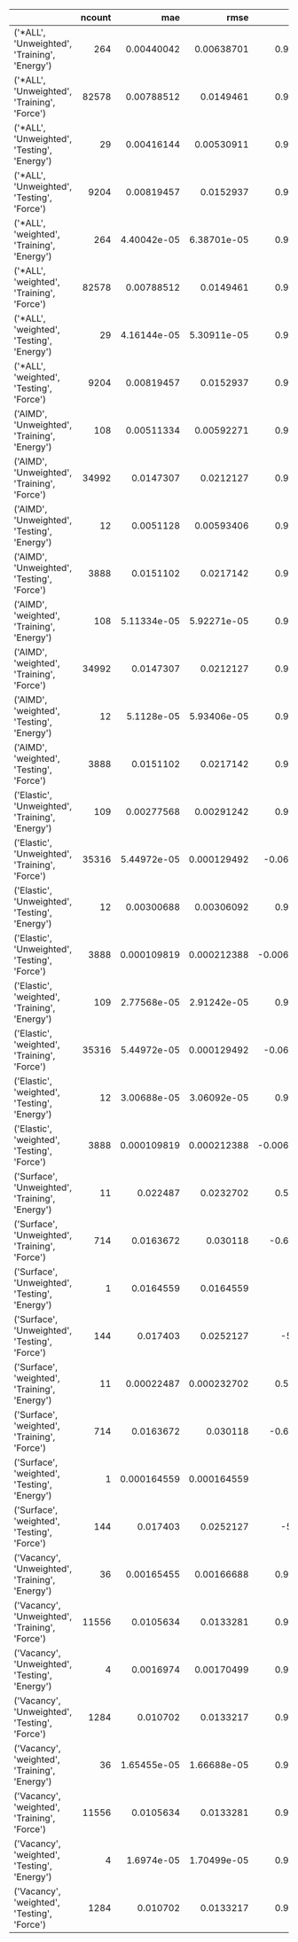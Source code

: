 |                                                 |   ncount |         mae |        rmse |           rsq |
|:------------------------------------------------|---------:|------------:|------------:|--------------:|
| ('*ALL', 'Unweighted', 'Training', 'Energy')    |      264 | 0.00440042  | 0.00638701  |    0.998539   |
| ('*ALL', 'Unweighted', 'Training', 'Force')     |    82578 | 0.00788512  | 0.0149461   |    0.999643   |
| ('*ALL', 'Unweighted', 'Testing', 'Energy')     |       29 | 0.00416144  | 0.00530911  |    0.998998   |
| ('*ALL', 'Unweighted', 'Testing', 'Force')      |     9204 | 0.00819457  | 0.0152937   |    0.999638   |
| ('*ALL', 'weighted', 'Training', 'Energy')      |      264 | 4.40042e-05 | 6.38701e-05 |    0.998539   |
| ('*ALL', 'weighted', 'Training', 'Force')       |    82578 | 0.00788512  | 0.0149461   |    0.999643   |
| ('*ALL', 'weighted', 'Testing', 'Energy')       |       29 | 4.16144e-05 | 5.30911e-05 |    0.998998   |
| ('*ALL', 'weighted', 'Testing', 'Force')        |     9204 | 0.00819457  | 0.0152937   |    0.999638   |
| ('AIMD', 'Unweighted', 'Training', 'Energy')    |      108 | 0.00511334  | 0.00592271  |    0.999191   |
| ('AIMD', 'Unweighted', 'Training', 'Force')     |    34992 | 0.0147307   | 0.0212127   |    0.999653   |
| ('AIMD', 'Unweighted', 'Testing', 'Energy')     |       12 | 0.0051128   | 0.00593406  |    0.999175   |
| ('AIMD', 'Unweighted', 'Testing', 'Force')      |     3888 | 0.0151102   | 0.0217142   |    0.999651   |
| ('AIMD', 'weighted', 'Training', 'Energy')      |      108 | 5.11334e-05 | 5.92271e-05 |    0.999191   |
| ('AIMD', 'weighted', 'Training', 'Force')       |    34992 | 0.0147307   | 0.0212127   |    0.999653   |
| ('AIMD', 'weighted', 'Testing', 'Energy')       |       12 | 5.1128e-05  | 5.93406e-05 |    0.999175   |
| ('AIMD', 'weighted', 'Testing', 'Force')        |     3888 | 0.0151102   | 0.0217142   |    0.999651   |
| ('Elastic', 'Unweighted', 'Training', 'Energy') |      109 | 0.00277568  | 0.00291242  |    0.983847   |
| ('Elastic', 'Unweighted', 'Training', 'Force')  |    35316 | 5.44972e-05 | 0.000129492 |   -0.0629826  |
| ('Elastic', 'Unweighted', 'Testing', 'Energy')  |       12 | 0.00300688  | 0.00306092  |    0.963232   |
| ('Elastic', 'Unweighted', 'Testing', 'Force')   |     3888 | 0.000109819 | 0.000212388 |   -0.00635884 |
| ('Elastic', 'weighted', 'Training', 'Energy')   |      109 | 2.77568e-05 | 2.91242e-05 |    0.983847   |
| ('Elastic', 'weighted', 'Training', 'Force')    |    35316 | 5.44972e-05 | 0.000129492 |   -0.0629826  |
| ('Elastic', 'weighted', 'Testing', 'Energy')    |       12 | 3.00688e-05 | 3.06092e-05 |    0.963232   |
| ('Elastic', 'weighted', 'Testing', 'Force')     |     3888 | 0.000109819 | 0.000212388 |   -0.00635884 |
| ('Surface', 'Unweighted', 'Training', 'Energy') |       11 | 0.022487    | 0.0232702   |    0.500991   |
| ('Surface', 'Unweighted', 'Training', 'Force')  |      714 | 0.0163672   | 0.030118    |   -0.603016   |
| ('Surface', 'Unweighted', 'Testing', 'Energy')  |        1 | 0.0164559   | 0.0164559   | -inf          |
| ('Surface', 'Unweighted', 'Testing', 'Force')   |      144 | 0.017403    | 0.0252127   |   -5.6618     |
| ('Surface', 'weighted', 'Training', 'Energy')   |       11 | 0.00022487  | 0.000232702 |    0.500991   |
| ('Surface', 'weighted', 'Training', 'Force')    |      714 | 0.0163672   | 0.030118    |   -0.603016   |
| ('Surface', 'weighted', 'Testing', 'Energy')    |        1 | 0.000164559 | 0.000164559 | -inf          |
| ('Surface', 'weighted', 'Testing', 'Force')     |      144 | 0.017403    | 0.0252127   |   -5.6618     |
| ('Vacancy', 'Unweighted', 'Training', 'Energy') |       36 | 0.00165455  | 0.00166688  |    0.926759   |
| ('Vacancy', 'Unweighted', 'Training', 'Force')  |    11556 | 0.0105634   | 0.0133281   |    0.999674   |
| ('Vacancy', 'Unweighted', 'Testing', 'Energy')  |        4 | 0.0016974   | 0.00170499  |    0.912088   |
| ('Vacancy', 'Unweighted', 'Testing', 'Force')   |     1284 | 0.010702    | 0.0133217   |    0.999672   |
| ('Vacancy', 'weighted', 'Training', 'Energy')   |       36 | 1.65455e-05 | 1.66688e-05 |    0.926759   |
| ('Vacancy', 'weighted', 'Training', 'Force')    |    11556 | 0.0105634   | 0.0133281   |    0.999674   |
| ('Vacancy', 'weighted', 'Testing', 'Energy')    |        4 | 1.6974e-05  | 1.70499e-05 |    0.912088   |
| ('Vacancy', 'weighted', 'Testing', 'Force')     |     1284 | 0.010702    | 0.0133217   |    0.999672   |